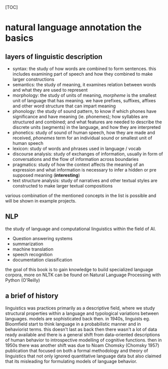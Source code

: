 [TOC]

# natural language annotation the basics

## layers of linguistic description

- syntax: the study of how words are combined to form sentences. this includes examining part of speech and how they combined to make larger constructions
- semantics: the study of meaning, it examines relation between words and what they are used to represent
- morphology: the study of units of meaning, *morpheme* is the smallest unit of language that has meaning. we have prefixes, suffixes, affixes and other word structure that can impart meaning
- phonology: the study of sound pattern, to know if which phones have significance and have meaning (ie. phonemes); how syllables are structured and combined; and what features are needed to describe the discrete units (segments) in the language, and how they are interpreted
- phonetics: study of sound of human speech, how they are made and received, *phonemes* term for an individual sound or smallest unit of human speech
- lexicon: study of words and phrases used in language / vocab
- discourse analysis: study of exchanges of information, usually in form of conversations and the flow of information across boundaries
- pragmatics: study of how the context affects the meaning of an expression and what information is necessary to infer a hidden or pre supposed meaning (**interesting**)
- text structure analysis: study of narratives and other textual styles are constructed to make larger textual compositions

various combination of the mentioned concepts in the list is possible and will be shown in example projects.

## NLP

the study of language and computational linguistics within the field of AI.

- Question answering systems
- summarization
- machine translation
- speech recognition
- documentation classification

the goal of this book is to gain knowledge to build specialized language corpora, more on NLTK can be found on Natural Language Processing with Python (O'Reilly)

## a brief of history

linguistics was practices primarily as a descriptive field, where we study structural properties within a language and typological variations between languages. models are sophisticated back then. in 1940s, linguists eg. Bloomfield start to think language in a probabilistic manner and in behaviorist terms. this doesn't last as back then there wasn't a lot of data ready available and there is a general shift from data-oriented descriptions of human behavior to introspective modelling of cognitive functions. then in 1950s there was another shift was due to Noam Chomsky (Chomsky 1957) publication that focused on both a formal methodology and theory of linguistics that not only ignored quantitative language data but also claimed that its misleading for formulating models of language behavior.